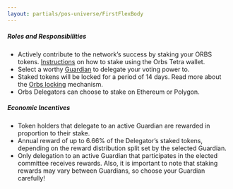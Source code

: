 ```yaml
---
layout: partials/pos-universe/FirstFlexBody
---
```


##### Roles and Responsibilities

- Actively contribute to the network’s success by staking your ORBS tokens. [Instructions](https://www.orbs.com/tetra-orbs-staking-wallet-tutorial/) on how to stake using the Orbs Tetra wallet.
- Select a worthy [Guardian](https://staking.orbs.network/?p=/guardians) to delegate your voting power to.
- Staked tokens will be locked for a period of 14 days. Read more about the [Orbs locking](https://www.orbs.com/introducing-locking-when-staking-orbs) mechanism.
- Orbs Delegators can choose to stake on Ethereum or Polygon.

##### Economic Incentives

- Token holders that delegate to an active Guardian are rewarded in proportion to their stake.
- Annual reward of up to 6.66% of the Delegator’s staked tokens, depending on the reward distribution split set by the selected Guardian.
- Only delegation to an active Guardian that participates in the elected committee receives rewards. Also, it is important to note that staking rewards may vary between Guardians, so choose your Guardian carefully!
